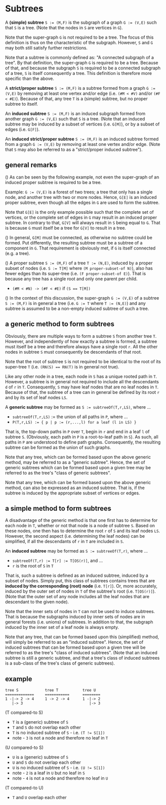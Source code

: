 
<!-- ======================================================================= -->
# Subtrees

A **(simple) subtree** `S := (M,F)` is the subgraph of a graph `G := (V,E)`
such that `S` is a tree. (Note that the nodes in `S` are vertices in `G`).

Note that the super-graph `G` is not required to be a tree. The focus of this
definition is thus on the characteristic of the subgraph. However, `S` and `G`
may both still satisfy further restrictions.

Note that a subtree is commonly defined as: "A connected subgraph of a tree".
By that definition, the super-graph `G` is required to be a tree. Because of
that, and because the subgraph `S` is required to be a connected subgraph of
a tree, `S` is itself consequently a tree. This definition is therefore more
specific than the above.

A **strict/proper subtree** `S := (M,F)` is a subtree formed from a graph
`G := (V,E)` by removing at least one vertex and/or edge (i.e. `(#M < #V)`
and/or `(#F < #E)`). Because of that, any tree `T` is a (simple) subtree,
but no proper subtree to itself.

An **induced subtree** `S := (M,F)` is an induced subgraph formed from another
graph `G := (V,E)` such that `S` is a tree. (Note that an induced subtree may
be induced by a subset of vertices (i.e. `G[M]`), or by a subset of edges (i.e.
`G[F]`).

An **induced strict/proper subtree** `S := (M,F)` is an induced subtree formed
from a graph `G := (V,E)` by removing at least one vertex and/or edge. (Note
that `S` may also be referred to as a "strict/proper induced subtree").

<!-- ======================================================================= -->
## general remarks

() As can be seen by the following example, not even the super-graph of an
induced proper subtree is required to be a tree.

Example: `G := (V,E)` is a forest of two trees; a tree that only has a single
node, and another tree with two or more nodes. Hence, `G[E]` is an induced
proper subtree, even though all the edges in `G` are used to form the subtree.

Note that `G[E]` is the only example possible such that the complete set of
vertices, or the complete set of edges in `G` may result in an induced proper
subtree. In contrary to that, `G[V]` will always result in `S` being equal to
`G`. That is because `G` must itself be a tree for `G[V]` to result in a tree.

() In general, `G[M]` must be connected, as otherwise no subtree could be
formed. Put differently, the resulting subtree must be a subtree of a component
in `G`. That requirement is obviously met, if `G` is itself connected (e.g.
a tree).

() A proper subtree `S := (M,F)` of a tree `T := (N,E)`, induced by a proper
subset of nodes (i.e. `S := T[M]` where `(M proper-subset-of N)`), also has
fewer edges than its super-tree (i.e. `(F proper-subset-of E)`). That is
because any tree has a single root and only one parent per child.

* `(#M < #N) -> (#F < #E)` if `(S == T[M])`

() In the context of this discussion, the super-graph `G := (V,E)` of a subtree
`S := (M,F)` is in general a tree (i.e. `G := T` where `T := (N,E)`) and any
subtree is assumed to be a non-empty induced subtree of such a tree.

<!-- ======================================================================= -->
## a generic method to form subtrees

Obviously, there are multiple ways to form a subtree `S` from another tree `T`.
However, and independently of how exactly a subtree is formed, a subtree must
itself be a tree and therefore always have a single root `r`. All the other
nodes in subtree `S` must consequently be descendants of that root.

Note that the root of subtree `S` is not required to be identical to the root
of its super-tree `T` (i.e. `(RN(S) == RN(T)` is in general not true).

Like any other node in a tree, each node in `S` has a unique rooted path in `T`.
However, a subtree is in general not required to include all the descendants `d`
of `r` in `T`. Consequently, `S` may have leaf nodes that are no leaf nodes in
`T`. Because of that, the subtree of a tree can in general be defined by its
root `r` and by its set of leaf nodes `LS`.

A **generic subtree** may be formed as `S := subtreeOf(T,r,LS)`, where ...

* `subtreeOf(T,r,LS)` := the union of all paths in `P`, where ...
* `P(T,r,LS) := { p | p := (r,...,l) for a leaf (l in LS) }`

That is, the top-down paths in `P` over `T`, begin in `r` and end in a leaf `l`
of subtree `S`. (Obviously, each path in `P` is a root-to-leaf path in `S`).
As such, all paths in `P` are understood to define path graphs. Consequently,
the resulting subtree can be formed as the union of such graphs.

Note that any tree, which can be formed based upon the above generic method,
may be referred to as a "generic subtree". Hence, the set of generic subtrees
which can be formed based upon a given tree may be referred to as the tree's
"class of generic subtrees".

Note that any tree, which can be formed based upon the above generic method,
can also be expressed as an induced subtree. That is, if the subtree is
induced by the appropriate subset of vertices or edges.

<!-- ======================================================================= -->
## a simple method to form subtrees 

A disadvantage of the generic method is that one first has to determine for
each node in `T`, whether or not that node is a node of subtree `S`. Based
on these nodes, one then has to determine the root `r` of `S` and its leaf
nodes `LS`. However, the second aspect (i.e. determining the leaf nodes) can
be simplified, if all the descendants of `r` in `T` are included in `S`.

An **induced subtree** may be formed as `S := subtreeOf(T,r)`, where ...

* `subtreeOf(T,r) := T[r] := T[OS(r)]`, and ...
* `r` is the root of `S` in `T`

That is, such a subtree is defined as an induced subtree, induced by a subset
of nodes. Simply put, this class of subtrees contains trees that are **induced
by the corresponding (root) node** (i.e. `T[r]`). Or, more accurately, induced
by the outer set of nodes in `T` of the subtree's root (i.e. `T[OS(r)]`). (Note
that the outer set of any node includes all the leaf nodes that are descendant
to the given node).

Note that the inner sets of nodes in `T` can not be used to induce subtrees.
That is because the subgraphs induced by inner sets of nodes are in general
forests (i.e. unions) of subtrees. In addition to that, the subgraph induced
by the inner set of a leaf node is always empty.

Note that any tree, that can be formed based upon this (simplified) method,
will simply be referred to as an "induced subtree". Hence, the set of induced
subtrees that can be formed based upon a given tree will be referred to as the
tree's "class of induced subtrees". (Note that an induced subtree is still a
generic subtree, and that a tree's class of induced subtrees is a sub-class
of the tree's class of generic subtrees).

<!-- ======================================================================= -->
## example

```
tree S            tree T           tree U
=============     ===========      ========
1 -|-> 2 -> 4     1 -> 2 -> 4      1 -|-> 2
   |-> 3                              |-> 3
```

(T compared-to S)

* `T` is a (generic) subtree of `S`
* `T` and `S` do not overlap each other
* `T` is no induced subtree of `S` - i.e. `(T != S[1])`
* note - `3` is not a node and therefore no leaf in `T`

(U compared-to S)

* `U` is a (generic) subtree of `S`
* `U` and `S` do not overlap each other
* `U` is no induced subtree of `S` - i.e. `(U != S[1])`
* note - `2` is a leaf in `U` but no leaf in `S`
* note - `4` is not a node and therefore no leaf in `U`

(T compared-to U)

* `T` and `U` overlap each other
